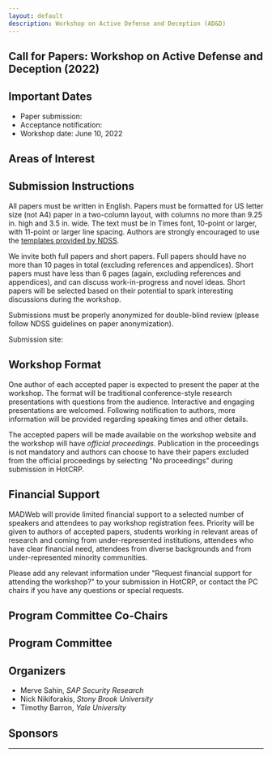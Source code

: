 ```yaml
---
layout: default
description: Workshop on Active Defense and Deception (AD&D)
---
```


## Call for Papers: Workshop on Active Defense and Deception (2022)



## Important Dates

* Paper submission: 
* Acceptance notification: 
* Workshop date: June 10, 2022


## Areas of Interest


## Submission Instructions

All papers must be written in English. Papers must be formatted for US letter size (not A4) paper in a two-column layout, with columns no more than 9.25 in. high and 3.5 in. wide. The text must be in Times font, 10-point or larger, with 11-point or larger line spacing. Authors are strongly encouraged to use the [templates provided by NDSS](https://www.ndss-symposium.org/ndss2021/templates/).

We invite both full papers and short papers. Full papers should have no more than 10 pages in total (excluding references and appendices). Short papers must have less than 6 pages (again, excluding references and appendices), and can discuss work-in-progress and novel ideas. Short papers will be selected based on their potential to spark interesting discussions during the workshop.

Submissions must be properly anonymized for double-blind review (please follow NDSS guidelines on paper anonymization).

Submission site: 

## Workshop Format

One author of each accepted paper is expected to present the paper at the workshop. The format will be traditional conference-style research presentations with questions from the audience. Interactive and engaging presentations are welcomed. Following notification to authors, more information will be provided regarding speaking times and other details.

The accepted papers will be made available on the workshop website and the workshop will have *official proceedings*. Publication in the proceedings is not mandatory and authors can choose to have their papers excluded from the official proceedings by selecting "No proceedings" during submission in HotCRP.


## Financial Support

MADWeb will provide limited financial support to a selected number of speakers and attendees to pay workshop registration fees. Priority will be given to authors of accepted papers, students working in relevant areas of research and coming from under-represented institutions, attendees who have clear financial need, attendees from diverse backgrounds and from under-represented minority communities.

Please add any relevant information under "Request financial support for attending the workshop?" to your submission in HotCRP, or contact the PC chairs if you have any questions or special requests.


## Program Committee Co-Chairs


## Program Committee


## Organizers

* Merve Sahin, _SAP Security Research_
* Nick Nikiforakis, _Stony Brook University_
* Timothy Barron, _Yale University_ 

## Sponsors
  
  

---
